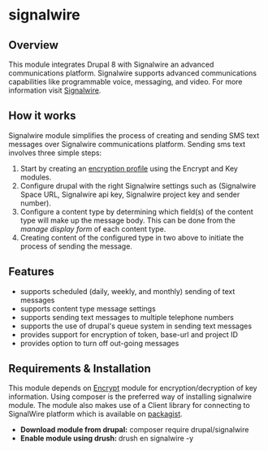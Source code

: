 # signalwire
<h2>Overview</h2>
This module integrates Drupal 8 with Signalwire an advanced communications platform. Signalwire supports advanced communications capabilities like programmable voice, messaging, and video. For more information visit <a href="https://signalwire.com"> Signalwire</a>.
<h2>How it works</h2>
Signalwire module simplifies the process of creating and sending SMS text messages over Signalwire communications platform. Sending sms text involves three simple steps:
<ol>
    <li>Start by creating an <a href="https://www.drupal.org/project/encrypt">encryption profile</a> using the Encrypt and Key modules.</li>
    <li>Configure drupal with the right Signalwire settings such as (Signalwire Space URL, Signalwire api key, Signalwire project key and sender number).</li>
    <li>Configure a content type by determining which field(s) of the content type will make up the message body. This can be done from the <i>manage display form</i> of each content type. </li>
    <li>Creating content of the configured type in two above to initiate the process of sending the message.</li>
</ol>
<h2>Features</h2>
<ul>
    <li>supports scheduled (daily, weekly, and monthly) sending of text messages </li>
    <li>supports content type message settings</li>
    <li>supports sending text messages to multiple telephone numbers</li>
    <li>supports the use of drupal's queue system in sending text messages</li>
    <li>provides support for encryption of token, base-url and project ID</li>
    <li>provides option to turn off out-going messages</li>
</ul>
<h2>Requirements & Installation</h2>
This module depends on <a href="https://www.drupal.org/project/encrypt">Encrypt</a> module for encryption/decryption of key information.
Using composer is the preferred way of installing signalwire module. The module also makes use of a Client library for connecting to SignalWire platform which is available on <a href="https://packagist.org/packages/signalwire/signalwire">packagist</a>. <br>
<ul>
    <li><b>Download module from drupal:</b> composer require drupal/signalwire</li>
    <li><b>Enable module using drush: </b>drush en signalwire -y</li>
</ul>

